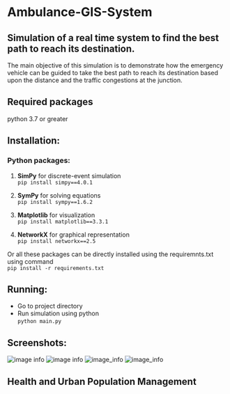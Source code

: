 # Ambulance-GIS-System
## Simulation of a real time system to find the best path to reach its destination.

The main objective of this simulation is to demonstrate how the emergency vehicle can be guided to take the best path to reach its destination based upon the distance and the traffic congestions at the junction.

## Required packages
python 3.7 or greater

## Installation:
### Python packages:
1. **SimPy** for discrete-event simulation<br/>
    ```pip install simpy==4.0.1```
    
2. **SymPy** for solving equations <br/> ```pip install sympy==1.6.2```

3. **Matplotlib** for visualization <br/> ```pip install matplotlib==3.3.1```
4. **NetworkX** for graphical representation <br/> ```pip install networkx==2.5```

Or all these packages can be directly installed using the requiremnts.txt using command <br/>```pip install -r requirements.txt```

## Running:
* Go to project directory
* Run simulation using python <br/> ```python main.py```

## Screenshots:
![image info](./ui.PNG)
![image info](./simulate_1.png)
![image_info](./simulate_2.png)
![image_info](./simulate_3.png)

## Health and Urban Population Management
